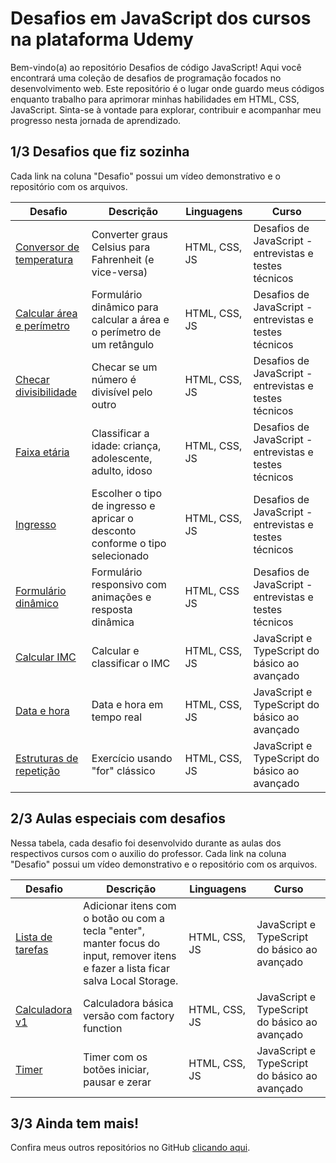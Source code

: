 # Desafios em JavaScript dos cursos na plataforma Udemy

Bem-vindo(a) ao repositório Desafios de código JavaScript! Aqui você encontrará uma coleção de desafios de programação focados no desenvolvimento web. Este repositório é o lugar onde guardo meus códigos enquanto trabalho para aprimorar minhas habilidades em HTML, CSS, JavaScript. Sinta-se à vontade para explorar, contribuir e acompanhar meu progresso nesta jornada de aprendizado.



## 1/3 Desafios que fiz sozinha
Cada link na coluna "Desafio" possui um vídeo demonstrativo e o repositório com os arquivos.

| Desafio | Descrição | Linguagens | Curso |
| -------------- | --------- | --------- |  --------- |
| [Conversor de temperatura](https://github.com/izabelydev/javascript-aulas/tree/main/Desafios/fundamentosJS/temperatura) | Converter graus Celsius para Fahrenheit (e vice-versa) | HTML, CSS, JS | Desafios de JavaScript - entrevistas e testes técnicos |
| [Calcular área e perímetro](https://github.com/izabelydev/javascript-aulas/tree/main/Desafios/fundamentosJS/areaEperimetro) | Formulário dinâmico para calcular a área e o perímetro de um retângulo | HTML, CSS, JS | Desafios de JavaScript - entrevistas e testes técnicos |
| [Checar divisibilidade](https://github.com/izabelydev/javascript-aulas/tree/main/Desafios/fundamentosJS/checarDivisibilidade) | Checar se um número é divisível pelo outro | HTML, CSS, JS | Desafios de JavaScript - entrevistas e testes técnicos |
| [Faixa etária](https://github.com/izabelydev/javascript-aulas/tree/main/Desafios/fundamentosJS/faixaEtaria) | Classificar a idade: criança, adolescente, adulto, idoso | HTML, CSS, JS | Desafios de JavaScript - entrevistas e testes técnicos |
| [Ingresso](https://github.com/izabelydev/javascript-aulas/tree/main/Desafios/fundamentosJS/tarifa) | Escolher o tipo de ingresso e apricar o desconto conforme o tipo selecionado | HTML, CSS, JS | Desafios de JavaScript - entrevistas e testes técnicos |
| [Formulário dinâmico](https://github.com/izabelydev/javascript-aulas/tree/main/Desafios/fundamentosJS/concatenarStrings) | Formulário responsivo com animações e resposta dinâmica | HTML, CSS JS | Desafios de JavaScript - entrevistas e testes técnicos |
| [Calcular IMC](https://github.com/izabelydev/javascript-aulas/tree/main/25-exerc-imc) | Calcular e classificar o IMC | HTML, CSS, JS | JavaScript e TypeScript do básico ao avançado |
| [Data e hora](https://github.com/izabelydev/javascript-aulas/tree/main/27-objeto-date) | Data e hora em tempo real | HTML, CSS, JS |  JavaScript e TypeScript do básico ao avançado |
| [Estruturas de repetição](https://github.com/izabelydev/javascript-aulas/tree/main/32-estrutura-repeticao) | Exercício usando "for" clássico | HTML, CSS, JS |  JavaScript e TypeScript do básico ao avançado |



## 2/3 Aulas especiais com desafios
Nessa tabela, cada desafio foi desenvolvido durante as aulas dos respectivos cursos com o auxilio do professor.
Cada link na coluna "Desafio" possui um vídeo demonstrativo e o repositório com os arquivos.

| Desafio | Descrição | Linguagens | Curso |
| -------------- | --------- | --------- |  --------- |
| [Lista de tarefas](https://github.com/izabelydev/javascript-aulas/tree/main/41-lista-tarefas) | Adicionar itens com o botão ou com a tecla "enter", manter focus do input, remover itens e fazer a lista ficar salva Local Storage. | HTML, CSS, JS |  JavaScript e TypeScript do básico ao avançado |
| [Calculadora v1](https://github.com/izabelydev/javascript-aulas/tree/main/50-calculadora-factory-function) | Calculadora básica versão com factory function | HTML, CSS, JS |  JavaScript e TypeScript do básico ao avançado |
| [Timer](https://github.com/izabelydev/javascript-aulas/tree/main/40-setInterval-setTimeout/exerc%C3%ADcio) | Timer com os botões iniciar, pausar e zerar | HTML, CSS, JS | JavaScript e TypeScript do básico ao avançado |



## 3/3 Ainda tem mais!
Confira meus outros repositórios no GitHub [clicando aqui](https://github.com/izabelydev?tab=repositories).

